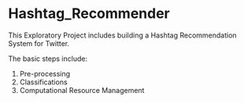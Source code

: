# Hashtag_Recommender
This Exploratory Project includes building a Hashtag Recommendation System for Twitter.

The basic steps include:
1. Pre-processing
2. Classifications
3. Computational Resource Management
